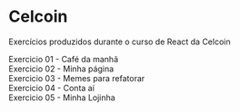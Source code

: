 # Celcoin
Exercícios produzidos durante o curso de React da Celcoin 

Exercicio 01 - Café da manhã <br>
Exercicio 02 - Minha página <br>
Exercicio 03 - Memes para refatorar <br>
Exercicio 04 - Conta aí <br>
Exercicio 05 - Minha Lojinha
